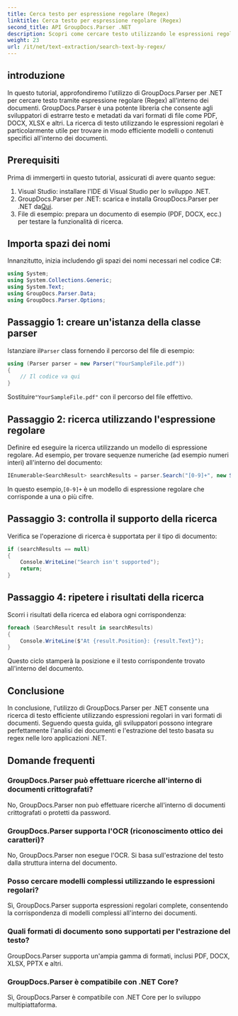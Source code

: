 ```yaml
---
title: Cerca testo per espressione regolare (Regex)
linktitle: Cerca testo per espressione regolare (Regex)
second_title: API GroupDocs.Parser .NET
description: Scopri come cercare testo utilizzando le espressioni regolari nei documenti utilizzando GroupDocs.Parser per .NET. Estrai contenuti specifici senza sforzo.
weight: 23
url: /it/net/text-extraction/search-text-by-regex/
---
```

## introduzione
In questo tutorial, approfondiremo l'utilizzo di GroupDocs.Parser per .NET per cercare testo tramite espressione regolare (Regex) all'interno dei documenti. GroupDocs.Parser è una potente libreria che consente agli sviluppatori di estrarre testo e metadati da vari formati di file come PDF, DOCX, XLSX e altri. La ricerca di testo utilizzando le espressioni regolari è particolarmente utile per trovare in modo efficiente modelli o contenuti specifici all'interno dei documenti.
## Prerequisiti
Prima di immergerti in questo tutorial, assicurati di avere quanto segue:
1. Visual Studio: installare l'IDE di Visual Studio per lo sviluppo .NET.
2.  GroupDocs.Parser per .NET: scarica e installa GroupDocs.Parser per .NET da[Qui](https://releases.groupdocs.com/parser/net/).
3. File di esempio: prepara un documento di esempio (PDF, DOCX, ecc.) per testare la funzionalità di ricerca.

## Importa spazi dei nomi
Innanzitutto, inizia includendo gli spazi dei nomi necessari nel codice C#:
```csharp
using System;
using System.Collections.Generic;
using System.Text;
using GroupDocs.Parser.Data;
using GroupDocs.Parser.Options;
```
## Passaggio 1: creare un'istanza della classe parser
 Istanziare il`Parser` class fornendo il percorso del file di esempio:
```csharp
using (Parser parser = new Parser("YourSampleFile.pdf"))
{
    // Il codice va qui
}
```
 Sostituire`"YourSampleFile.pdf"` con il percorso del file effettivo.
## Passaggio 2: ricerca utilizzando l'espressione regolare
Definire ed eseguire la ricerca utilizzando un modello di espressione regolare. Ad esempio, per trovare sequenze numeriche (ad esempio numeri interi) all'interno del documento:
```csharp
IEnumerable<SearchResult> searchResults = parser.Search("[0-9]+", new SearchOptions(true, false, true));
```
 In questo esempio,`[0-9]+` è un modello di espressione regolare che corrisponde a una o più cifre.
## Passaggio 3: controlla il supporto della ricerca
Verifica se l'operazione di ricerca è supportata per il tipo di documento:
```csharp
if (searchResults == null)
{
    Console.WriteLine("Search isn't supported");
    return;
}
```
## Passaggio 4: ripetere i risultati della ricerca
Scorri i risultati della ricerca ed elabora ogni corrispondenza:
```csharp
foreach (SearchResult result in searchResults)
{
    Console.WriteLine($"At {result.Position}: {result.Text}");
}
```
Questo ciclo stamperà la posizione e il testo corrispondente trovato all'interno del documento.

## Conclusione
In conclusione, l'utilizzo di GroupDocs.Parser per .NET consente una ricerca di testo efficiente utilizzando espressioni regolari in vari formati di documenti. Seguendo questa guida, gli sviluppatori possono integrare perfettamente l'analisi dei documenti e l'estrazione del testo basata su regex nelle loro applicazioni .NET.

## Domande frequenti
### GroupDocs.Parser può effettuare ricerche all'interno di documenti crittografati?
No, GroupDocs.Parser non può effettuare ricerche all'interno di documenti crittografati o protetti da password.
### GroupDocs.Parser supporta l'OCR (riconoscimento ottico dei caratteri)?
No, GroupDocs.Parser non esegue l'OCR. Si basa sull'estrazione del testo dalla struttura interna del documento.
### Posso cercare modelli complessi utilizzando le espressioni regolari?
Sì, GroupDocs.Parser supporta espressioni regolari complete, consentendo la corrispondenza di modelli complessi all'interno dei documenti.
### Quali formati di documento sono supportati per l'estrazione del testo?
GroupDocs.Parser supporta un'ampia gamma di formati, inclusi PDF, DOCX, XLSX, PPTX e altri.
### GroupDocs.Parser è compatibile con .NET Core?
Sì, GroupDocs.Parser è compatibile con .NET Core per lo sviluppo multipiattaforma.